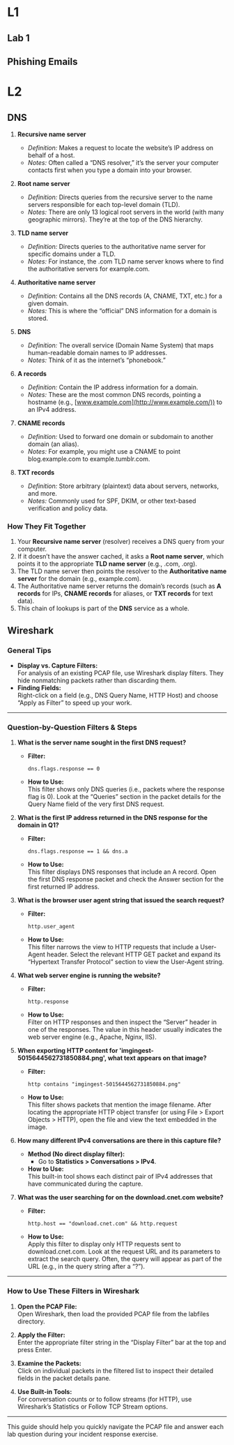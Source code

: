 # L1
## Lab 1

## Phishing Emails

# L2
## DNS

1. **Recursive name server**
    
    - _Definition:_ Makes a request to locate the website’s IP address on behalf of a host.
    - _Notes:_ Often called a “DNS resolver,” it’s the server your computer contacts first when you type a domain into your browser.
2. **Root name server**
    
    - _Definition:_ Directs queries from the recursive server to the name servers responsible for each top-level domain (TLD).
    - _Notes:_ There are only 13 logical root servers in the world (with many geographic mirrors). They’re at the top of the DNS hierarchy.
3. **TLD name server**
    
    - _Definition:_ Directs queries to the authoritative name server for specific domains under a TLD.
    - _Notes:_ For instance, the .com TLD name server knows where to find the authoritative servers for example.com.
4. **Authoritative name server**
    
    - _Definition:_ Contains all the DNS records (A, CNAME, TXT, etc.) for a given domain.
    - _Notes:_ This is where the “official” DNS information for a domain is stored.
5. **DNS**
    
    - _Definition:_ The overall service (Domain Name System) that maps human-readable domain names to IP addresses.
    - _Notes:_ Think of it as the internet’s “phonebook.”
6. **A records**
    
    - _Definition:_ Contain the IP address information for a domain.
    - _Notes:_ These are the most common DNS records, pointing a hostname (e.g., [www.example.com](http://www.example.com/)) to an IPv4 address.
7. **CNAME records**
    
    - _Definition:_ Used to forward one domain or subdomain to another domain (an alias).
    - _Notes:_ For example, you might use a CNAME to point blog.example.com to example.tumblr.com.
8. **TXT records**
    
    - _Definition:_ Store arbitrary (plaintext) data about servers, networks, and more.
    - _Notes:_ Commonly used for SPF, DKIM, or other text-based verification and policy data.

### How They Fit Together

1. Your **Recursive name server** (resolver) receives a DNS query from your computer.
2. If it doesn’t have the answer cached, it asks a **Root name server**, which points it to the appropriate **TLD name server** (e.g., .com, .org).
3. The TLD name server then points the resolver to the **Authoritative name server** for the domain (e.g., example.com).
4. The Authoritative name server returns the domain’s records (such as **A records** for IPs, **CNAME records** for aliases, or **TXT records** for text data).
5. This chain of lookups is part of the **DNS** service as a whole.

## Wireshark

### General Tips

- **Display vs. Capture Filters:**  
    For analysis of an existing PCAP file, use Wireshark display filters. They hide nonmatching packets rather than discarding them.
- **Finding Fields:**  
    Right-click on a field (e.g., DNS Query Name, HTTP Host) and choose “Apply as Filter” to speed up your work.

---

### Question-by-Question Filters & Steps

1. **What is the server name sought in the first DNS request?**
    
    - **Filter:**
        
        ```
        dns.flags.response == 0
        ```
        
    - **How to Use:**  
        This filter shows only DNS queries (i.e., packets where the response flag is 0). Look at the “Queries” section in the packet details for the Query Name field of the very first DNS request.
2. **What is the first IP address returned in the DNS response for the domain in Q1?**
    
    - **Filter:**
        
        ```
        dns.flags.response == 1 && dns.a
        ```
        
    - **How to Use:**  
        This filter displays DNS responses that include an A record. Open the first DNS response packet and check the Answer section for the first returned IP address.
3. **What is the browser user agent string that issued the search request?**
    
    - **Filter:**
        
        ```
        http.user_agent
        ```
        
    - **How to Use:**  
        This filter narrows the view to HTTP requests that include a User-Agent header. Select the relevant HTTP GET packet and expand its “Hypertext Transfer Protocol” section to view the User-Agent string.
4. **What web server engine is running the website?**
    
    - **Filter:**
        
        ```
        http.response
        ```
        
    - **How to Use:**  
        Filter on HTTP responses and then inspect the “Server” header in one of the responses. The value in this header usually indicates the web server engine (e.g., Apache, Nginx, IIS).
5. **When exporting HTTP content for 'imgingest-5015644562731850884.png', what text appears on that image?**
    
    - **Filter:**
        
        ```
        http contains "imgingest-5015644562731850884.png"
        ```
        
    - **How to Use:**  
        This filter shows packets that mention the image filename. After locating the appropriate HTTP object transfer (or using File > Export Objects > HTTP), open the file and view the text embedded in the image.
6. **How many different IPv4 conversations are there in this capture file?**
    
    - **Method (No direct display filter):**
        - Go to **Statistics > Conversations > IPv4**.
    - **How to Use:**  
        This built-in tool shows each distinct pair of IPv4 addresses that have communicated during the capture.
7. **What was the user searching for on the download.cnet.com website?**
    
    - **Filter:**
        
        ```
        http.host == "download.cnet.com" && http.request
        ```
        
    - **How to Use:**  
        Apply this filter to display only HTTP requests sent to download.cnet.com. Look at the request URL and its parameters to extract the search query. Often, the query will appear as part of the URL (e.g., in the query string after a “?”).

---

### How to Use These Filters in Wireshark

1. **Open the PCAP File:**  
    Open Wireshark, then load the provided PCAP file from the labfiles directory.
    
2. **Apply the Filter:**  
    Enter the appropriate filter string in the “Display Filter” bar at the top and press Enter.
    
3. **Examine the Packets:**  
    Click on individual packets in the filtered list to inspect their detailed fields in the packet details pane.
    
4. **Use Built-in Tools:**  
    For conversation counts or to follow streams (for HTTP), use Wireshark’s Statistics or Follow TCP Stream options.
    

---

This guide should help you quickly navigate the PCAP file and answer each lab question during your incident response exercise.
